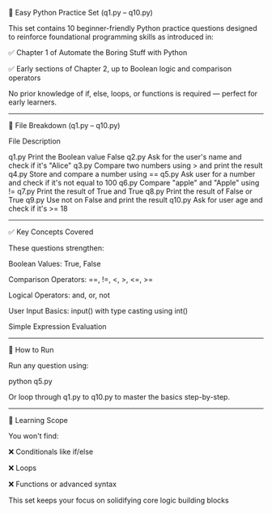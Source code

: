 🧠 Easy Python Practice Set (q1.py – q10.py)

This set contains 10 beginner-friendly Python practice questions designed to reinforce foundational programming skills as introduced in:

✅ Chapter 1 of Automate the Boring Stuff with Python

✅ Early sections of Chapter 2, up to Boolean logic and comparison operators


No prior knowledge of if, else, loops, or functions is required — perfect for early learners.


---

📂 File Breakdown (q1.py – q10.py)

File	Description

q1.py	Print the Boolean value False
q2.py	Ask for the user's name and check if it's "Alice"
q3.py	Compare two numbers using > and print the result
q4.py	Store and compare a number using ==
q5.py	Ask user for a number and check if it's not equal to 100
q6.py	Compare "apple" and "Apple" using !=
q7.py	Print the result of True and True
q8.py	Print the result of False or True
q9.py	Use not on False and print the result
q10.py	Ask for user age and check if it's >= 18



---

✅ Key Concepts Covered

These questions strengthen:

Boolean Values: True, False

Comparison Operators: ==, !=, <, >, <=, >=

Logical Operators: and, or, not

User Input Basics: input() with type casting using int()

Simple Expression Evaluation



---

🚀 How to Run

Run any question using:

python q5.py

Or loop through q1.py to q10.py to master the basics step-by-step.


---

🧩 Learning Scope

You won't find:

❌ Conditionals like if/else

❌ Loops

❌ Functions or advanced syntax


This set keeps your focus on solidifying core logic building blocks